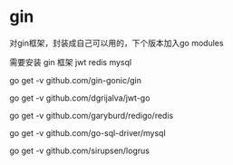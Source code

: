 # gin
对gin框架，封装成自己可以用的，下个版本加入go modules


需要安装 gin 框架  jwt  redis  mysql

go get -v github.com/gin-gonic/gin

go get -v github.com/dgrijalva/jwt-go

go get -v github.com/garyburd/redigo/redis

go get -v github.com/go-sql-driver/mysql


go get -v github.com/sirupsen/logrus

